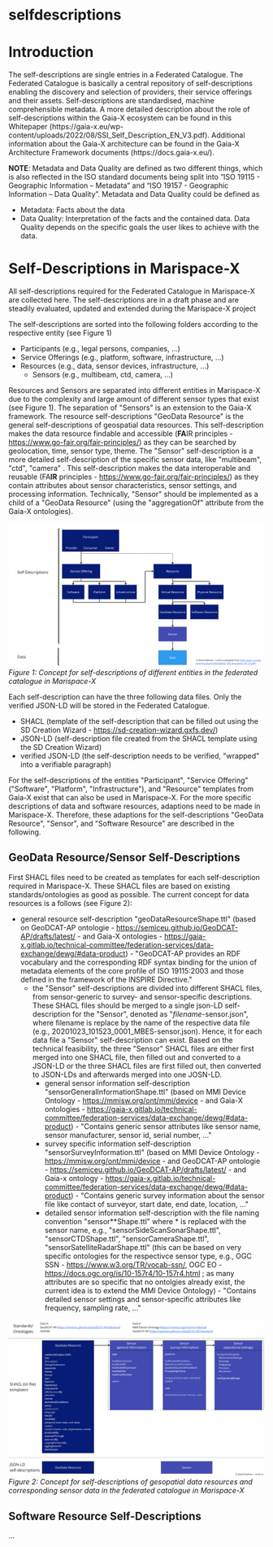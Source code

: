 # selfdescriptions

<h1>Introduction</h1>
The self-descriptions are single entries in a Federated Catalogue. The Federated Catalogue is basically a central repository of self-descriptions enabling the discovery and selection of providers, their service offerings and their assets. Self-descriptions are standardised, machine comprehensible metadata. A more detailed description about the role of self-descriptions within the Gaia-X ecosystem can be found in this Whitepaper (https://gaia-x.eu/wp-content/uploads/2022/08/SSI_Self_Description_EN_V3.pdf). Additional information about the Gaia-X architecture can be found in the Gaia-X Architecture Framework documents (https://docs.gaia-x.eu/).

**NOTE**: Metadata and Data Quality are defined as two different things, which is also reflected in the ISO standard documents being split into “ISO 19115 - Geographic Information – Metadata” and “ISO 19157 - Geographic Information – Data Quality”. Metadata and Data Quality could be defined as
- Metadata: Facts about the data
- Data Quality: Interpretation of the facts and the contained data. Data Quality depends on the specific goals the user likes to achieve with the data.

<h1>Self-Descriptions in Marispace-X</h1>
All self-descriptions required for the Federated Catalogue in Marispace-X are collected here. The self-descriptions are in a draft phase and are steadily evaluated, updated and extended during the Marispace-X project

The self-descriptions are sorted into the following folders according to the respective entity (see Figure 1)  
- Participants (e.g., legal persons, companies, ...)
- Service Offerings (e.g., platform, software, infrastructure, ...)
- Resources (e.g., data, sensor devices, infrastructure, ...)
  - Sensors (e.g., multibeam, ctd, camera, ...)

Resources and Sensors are separated into different entities in Marispace-X due to the complexity and large amount of different sensor types that exist (see Figure 1). The separation of "Sensors" is an extension to the Gaia-X framework. The resource self-descriptions "GeoData Resource" is the general self-descriptions of geospatial data resources. This self-description makes the data resource findable and accessible (**FA**IR principles - https://www.go-fair.org/fair-principles/) as they can be searched by geolocation, time, sensor type, theme. The "Sensor" self-description is a more detailed self-description of the specific sensor data, like "multibeam", "ctd", "camera" . This self-description makes the data interoperable and reusable (FA**IR** principles - https://www.go-fair.org/fair-principles/) as they contain attributes about sensor characteristics, sensor settings, and processing information. Technically, "Sensor" should be implemented as a child of a "GeoData Resource" (using the "aggregationOf" attribute from the Gaia-X ontologies).

![alt TEST](figures/Marispace-X-Concept_self_descriptions.jpg)
*Figure 1: Concept for self-descriptions of different entities in the federated catalogue in Marispace-X*

Each self-description can have the three following data files. Only the verified JSON-LD will be stored in the Federated Catalogue.
- SHACL (template of the self-description that can be filled out using the SD Creation Wizard - https://sd-creation-wizard.gxfs.dev/)
- JSON-LD (self-description file created from the SHACL template using the SD Creation Wizard)
- verified JSON-LD (the self-description needs to be verified, "wrapped" into a verifiable paragraph)

For the self-descriptions of the entities "Participant", "Service Offering" ("Software", "Platform", "Infrastructure"), and "Resource" templates from Gaia-X exist that can also be used in Marispace-X. For the more specific descriptions of data and software resources, adaptions need to be made in Marispace-X. Therefore, these adaptions for the self-descriptions "GeoData Resource", "Sensor", and "Software  Resource" are described in the following.

<h2>GeoData Resource/Sensor Self-Descriptions</h2>
First SHACL files need to be created as templates for each self-description required in Marispace-X. These SHACL files are based on existing standards/ontologies as good as possible.
The current concept for data resources is a follows (see Figure 2):

- general resource self-description "geoDataResourceShape.ttl" (based on GeoDCAT-AP ontologie - https://semiceu.github.io/GeoDCAT-AP/drafts/latest/ - and Gaia-X ontologies - https://gaia-x.gitlab.io/technical-committee/federation-services/data-exchange/dewg/#data-product) - "GeoDCAT-AP provides an RDF vocabulary and the corresponding RDF syntax binding for the union of metadata elements of the core profile of ISO 19115:2003 and those defined in the framework of the INSPIRE Directive."
  - the "Sensor" self-descriptions are divided into different SHACL files, from sensor-generic to survey- and sensor-specific descriptions. These SHACL files should be merged to a single json-LD self-description for the "Sensor", denoted as "*filename*-sensor.json", where filename is replace by the name of the respective data file (e.g., 20201023_101523_0001_MBES-sensor.json). Hence, it for each data file a "Sensor" self-description can exist. Based on the technical feasibility, the three "Sensor" SHACL files are either first merged into one SHACL file, then filled out and converted to a JSON-LD or the three SHACL files are first filled out, then converted to JSON-LDs and afterwards merged into one JOSN-LD.
    - general sensor information self-description "sensorGeneralInformationShape.ttl" (based on MMI Device Ontology - https://mmisw.org/ont/mmi/device - and Gaia-X ontologies - https://gaia-x.gitlab.io/technical-committee/federation-services/data-exchange/dewg/#data-product) - "Contains generic sensor attributes like sensor name, sensor manufacturer, sensor id, serial number, ..."
    - survey specific information self-description "sensorSurveyInformation.ttl" (based on MMI Device Ontology - https://mmisw.org/ont/mmi/device - and GeoDCAT-AP ontologie - https://semiceu.github.io/GeoDCAT-AP/drafts/latest/ - and Gaia-x ontology - https://gaia-x.gitlab.io/technical-committee/federation-services/data-exchange/dewg/#data-product) - "Contains generic survey information about the sensor file like contact of surveyor, start date, end date, location, ..."
    - detailed sensor information self-description with the file naming convention "sensor**Shape.ttl" where * is replaced with the sensor name, e.g., "sensorSideScanSonarShape.ttl", "sensorCTDShape.ttl", "sensorCameraShape.ttl", "sensorSatelliteRadarShape.ttl" (this can be based on very specific ontologies for the respectivce sensor type, e.g., OGC SSN - https://www.w3.org/TR/vocab-ssn/, OGC EO - https://docs.ogc.org/is/10-157r4/10-157r4.html ; as many attributes are so specific that no ontolgies already exist, the current idea is to extend the MMI Device Ontology) - "Contains detailed sensor settings and sensor-specific attributes like frequency, sampling rate, ..."
   
![alt TEST](figures/Marispace-X-Concept_self_descriptions_2.jpg)
*Figure 2: Concept for self-descriptions of gesopatial data resources and corresponding sensor data in the federated catalogue in Marispace-X*


<h2>Software Resource Self-Descriptions</h2>
...
